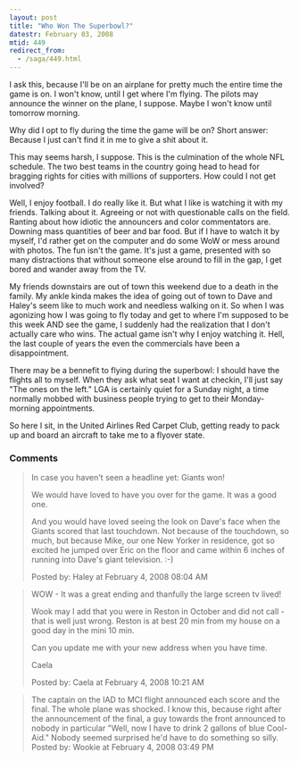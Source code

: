 ```yaml
---
layout: post
title: "Who Won The Superbowl?"
datestr: February 03, 2008
mtid: 449
redirect_from:
  - /saga/449.html
---
```


I ask this, because I'll be on an airplane for pretty much the entire time the game is on.  I won't know, until I get where I'm flying.  The pilots may announce the winner on the plane, I suppose.  Maybe I won't know until tomorrow morning.

Why did I opt to fly during the time the game will be on?  Short answer: Because I just can't find it in me to give a shit about it.

This may seems harsh, I suppose.  This is the culmination of the whole NFL schedule.  The two best teams in the country going head to head for bragging rights for cities with millions of supporters.  How could I not get involved?

Well, I enjoy football.  I do really like it.  But what I like is watching it with my friends.  Talking about it.  Agreeing or not with questionable calls on the field.  Ranting about how idiotic the announcers and color commentators are.  Downing mass quantities of beer and bar food.  But if I have to watch it by myself, I'd rather get on the computer and do some WoW or mess around with photos.  The fun isn't the game.  It's just a game, presented with so many distractions that without someone else around to fill in the gap, I get bored and wander away from the TV.

My friends downstairs are out of town this weekend due to a death in the family.  My ankle kinda makes the idea of going out of town to Dave and Haley's seem like to much work and needless walking on it.  So when I was agonizing how I was going to fly today and get to where I'm supposed to be this week AND see the game, I suddenly had the realization that I don't actually care who wins.  The actual game isn't why I enjoy watching it.  Hell, the last couple of years the even the commercials have been a disappointment.

There may be a bennefit to flying during the superbowl:  I should have the flights all to myself.  When they ask what seat I want at checkin, I'll just say "The ones on the left."  LGA is certainly quiet for a Sunday night, a time normally mobbed with business people trying to get to their Monday-morning appointments.

So here I sit, in the United Airlines Red Carpet Club, getting ready to pack up and board an aircraft to take me to a flyover state.

### Comments

<blockquote>
In case you haven't seen a headline yet: Giants won! 

We would have loved to have you over for the game. It was a good one. 

And you would have loved seeing the look on Dave's face when the Giants scored that last touchdown. Not because of the  touchdown, so much, but because Mike, our one New Yorker in residence, got so excited he jumped over Eric on the floor and came within 6 inches of running into Dave's giant television. :-)
<div class="comment-meta">Posted by: Haley at February  4, 2008 08:04 AM</div> </blockquote>

<blockquote>
WOW - It was a great ending and thanfully the large screen tv lived!

Wook may I add that you were in Reston in October and did not call - that is well just wrong. Reston is at best 20 min from my house on a good day in the mini 10 min. 

Can you update me with your new address when you have time.

Caela
<div class="comment-meta">Posted by: Caela at February  4, 2008 10:21 AM</div> </blockquote>

<blockquote>
The captain on the IAD to MCI flight announced each score and the final.  The whole plane was shocked.  I know this, because right after the announcement of the final, a guy towards the front announced to nobody in particular "Well, now I have to drink 2 gallons of blue Cool-Aid."  Nobody seemed surprised he'd have to do something so silly.
<div class="comment-meta">Posted by: Wookie at February  4, 2008 03:49 PM</div> </blockquote>

